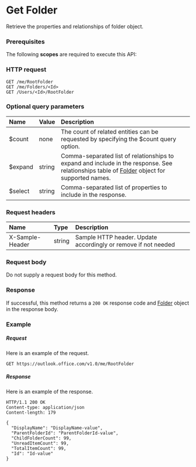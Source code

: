 # Get Folder

Retrieve the properties and relationships of folder object.
### Prerequisites
The following **scopes** are required to execute this API: 
### HTTP request
<!-- { "blockType": "ignored" } -->
```http
GET /me/RootFolder
GET /me/Folders/<Id>
GET /Users/<Id>/RootFolder
```
### Optional query parameters
|Name|Value|Description|
|:---------------|:--------|:-------|
|$count|none|The count of related entities can be requested by specifying the $count query option.|
|$expand|string|Comma-separated list of relationships to expand and include in the response. See relationships table of [Folder](../resources/folder.md) object for supported names. |
|$select|string|Comma-separated list of properties to include in the response.|

### Request headers
| Name       | Type | Description|
|:-----------|:------|:----------|
| X-Sample-Header  | string  | Sample HTTP header. Update accordingly or remove if not needed|

### Request body
Do not supply a request body for this method.
### Response
If successful, this method returns a `200 OK` response code and [Folder](../resources/folder.md) object in the response body.
### Example
##### Request
Here is an example of the request.
<!-- {
  "blockType": "request",
  "name": "get_folder"
}-->
```http
GET https://outlook.office.com/v1.0/me/RootFolder
```
##### Response
Here is an example of the response.
<!-- {
  "blockType": "response",
  "truncated": false,
  "@odata.type": "microsoft.graph.folder"
} -->
```http
HTTP/1.1 200 OK
Content-type: application/json
Content-length: 179

{
  "DisplayName": "DisplayName-value",
  "ParentFolderId": "ParentFolderId-value",
  "ChildFolderCount": 99,
  "UnreadItemCount": 99,
  "TotalItemCount": 99,
  "Id": "Id-value"
}
```

<!-- uuid: 8fcb5dbc-d5aa-4681-8e31-b001d5168d79
2015-10-25 14:57:30 UTC -->
<!-- {
  "type": "#page.annotation",
  "description": "Get Folder",
  "keywords": "",
  "section": "documentation",
  "tocPath": ""
}-->